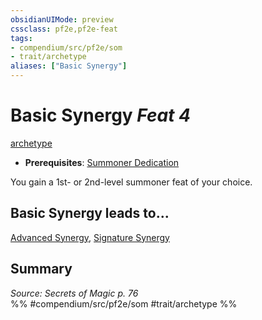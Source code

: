 ```yaml
---
obsidianUIMode: preview
cssclass: pf2e,pf2e-feat
tags:
- compendium/src/pf2e/som
- trait/archetype
aliases: ["Basic Synergy"]
---
```

# Basic Synergy  *Feat 4*  
[archetype](rules/traits/archetype.md "Archetype Feat Trait")  

- **Prerequisites**: [Summoner Dedication](compendium/feats/summoner-dedication-som.md)

You gain a 1st- or 2nd-level summoner feat of your choice.

## Basic Synergy leads to...

[Advanced Synergy](compendium/feats/advanced-synergy-som.md), [Signature Synergy](compendium/feats/signature-synergy-som.md)

## Summary

*Source: Secrets of Magic p. 76*  
%% #compendium/src/pf2e/som #trait/archetype %%